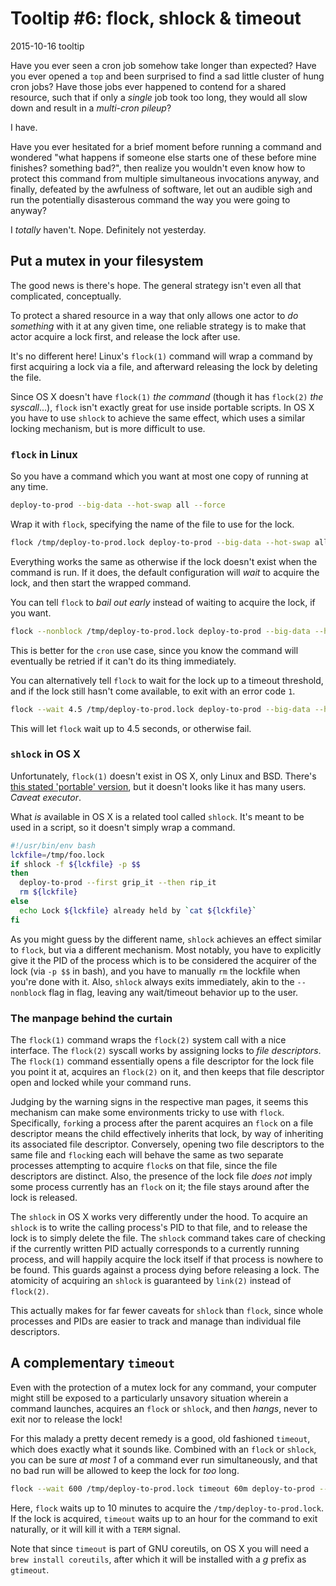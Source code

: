 # Tooltip #6: flock, shlock & timeout #

<date>2015-10-16</date>
<tags>tooltip</tags>

Have you ever seen a cron job somehow take longer than expected? Have you ever opened a `top` and been surprised to find a sad little cluster of hung cron jobs? Have those jobs ever happened to contend for a shared resource, such that if only a _single_ job took too long, they would all slow down and result in a _multi-cron pileup_?

I have.

Have you ever hesitated for a brief moment before running a command and wondered "what happens if someone else starts one of these before mine finishes? something bad?", then realize you wouldn't even know how to protect this command from multiple simultaneous invocations anyway, and finally,  defeated by the awfulness of software, let out an audible sigh and run the potentially disasterous command the way you were going to anyway? 

I _totally_ haven't. Nope. Definitely not yesterday.

## Put a mutex in your filesystem ##

The good news is there's hope. The general strategy isn't even all that complicated, conceptually.

To protect a shared resource in a way that only allows one actor to _do something_ with it at any given time, one reliable strategy is to make that actor acquire a lock first, and release the lock after use.

It's no different here! Linux's `flock(1)` command will wrap a command by first acquiring a lock via a file, and afterward releasing the lock by deleting the file.

Since OS X doesn't have `flock(1)` _the command_ (though it has `flock(2)` _the syscall_...), `flock` isn't exactly great for use inside portable scripts. In OS X you have to use `shlock` to achieve the same effect, which uses a similar locking mechanism, but is more difficult to use.

### `flock` in Linux ###

So you have a command which you want at most one copy of running at any time.

```bash
deploy-to-prod --big-data --hot-swap all --force
```

Wrap it with `flock`, specifying the name of the file to use for the lock.

```bash
flock /tmp/deploy-to-prod.lock deploy-to-prod --big-data --hot-swap all --force
```

Everything works the same as otherwise if the lock doesn't exist when the command is run. If it does, the default configuration will _wait_ to acquire the lock, and then start the wrapped command.

You can tell `flock` to _bail out early_ instead of waiting to acquire the lock, if you want.

```bash
flock --nonblock /tmp/deploy-to-prod.lock deploy-to-prod --big-data --hot-swap all --force
```

This is better for the `cron` use case, since you know the command will eventually be retried if it can't do its thing immediately.

You can alternatively tell `flock` to wait for the lock up to a timeout threshold, and if the lock still hasn't come available, to exit with an error code `1`.

```bash
flock --wait 4.5 /tmp/deploy-to-prod.lock deploy-to-prod --big-data --hot-swap all --force
```

This will let `flock` wait up to 4.5 seconds, or otherwise fail.

### `shlock` in OS X ###

Unfortunately, `flock(1)` doesn't exist in OS X, only Linux and BSD. There's [this stated 'portable' version](https://github.com/discoteq/flock), but it doesn't looks like it has many users. _Caveat executor_.

What _is_ available in OS X is a related tool called `shlock`. It's meant to be used in a script, so it doesn't simply wrap a command.

```bash
#!/usr/bin/env bash
lckfile=/tmp/foo.lock
if shlock -f ${lckfile} -p $$
then
  deploy-to-prod --first grip_it --then rip_it
  rm ${lckfile}
else
  echo Lock ${lckfile} already held by `cat ${lckfile}`
fi
```

As you might guess by the different name, `shlock` achieves an effect similar to `flock`, but via a different mechanism. Most notably, you have to explicitly give it the PID of the process which is to be considered the acquirer of the lock (via `-p $$` in bash), and you have to manually `rm` the lockfile when you're done with it. Also, `shlock` always exits immediately, akin to the `--nonblock` flag in flag, leaving any wait/timeout behavior up to the user.

### The manpage behind the curtain ###

The `flock(1)` command wraps the `flock(2)` system call with a nice interface. The `flock(2)` syscall works by assigning locks to _file descriptors_. The `flock(1)` command essentially opens a file descriptor for the lock file you point it at, acquires an `flock(2)` on it, and then keeps that file descriptor open and locked while your command runs.

Judging by the warning signs in the respective man pages, it seems this mechanism can make some environments tricky to use with `flock`. Specifically, `fork`ing a process after the parent acquires an `flock` on a file descriptor means the child effectively inherits that lock, by way of inheriting its associated file descriptor. Conversely, opening two file descriptors to the same file and `flock`ing each will behave the same as two separate processes attempting to acquire `flock`s on that file, since the file descriptors are distinct. Also, the presence of the lock file _does not_ imply some process currently has an `flock` on it; the file stays around after the lock is released.

The `shlock` in OS X works very differently under the hood. To acquire an `shlock` is to write the calling process's PID to that file, and to release the lock is to simply delete the file. The `shlock` command takes care of checking if the currently written PID actually corresponds to a currently running process, and will happily acquire the lock itself if that process is nowhere to be found. This guards against a process dying before releasing a lock. The atomicity of acquiring an `shlock` is guaranteed by `link(2)` instead of `flock(2)`.

This actually makes for far fewer caveats for `shlock` than `flock`, since whole processes and PIDs are easier to track and manage than individual file descriptors.

## A complementary `timeout` ##

Even with the protection of a mutex lock for any command, your computer might still be exposed to a particularly unsavory situation wherein a command launches, acquires an `flock` or `shlock`, and then _hangs_, never to exit nor to release the lock!

For this malady a pretty decent remedy is a good, old fashioned `timeout`, which does exactly what it sounds like. Combined with an `flock` or `shlock`, you can be sure _at most 1_ of a command ever run simultaneously, and that no bad run will be allowed to keep the lock for _too_ long.

```bash
flock --wait 600 /tmp/deploy-to-prod.lock timeout 60m deploy-to-prod --exec **/*
```

Here, `flock` waits up to 10 minutes to acquire the `/tmp/deploy-to-prod.lock`. If the lock is acquired, `timeout` waits up to an hour for the command to exit naturally, or it will kill it with a `TERM` signal.

Note that since `timeout` is part of GNU coreutils, on OS X you will need a `brew install coreutils`, after which it will be installed with a _g_ prefix as `gtimeout`.
